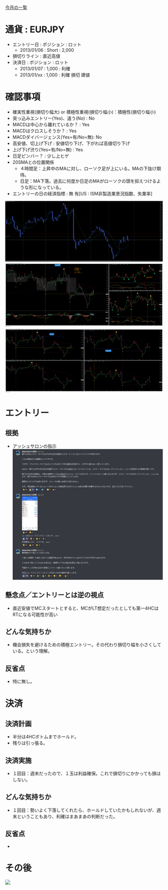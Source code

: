 [今月の一覧](../main.md)

# 通貨 : EURJPY
- エントリー日 : ポジション : ロット
  - 2013/01/06 : Short : 2,000
- 損切りライン : 直近高値
- 決済日 : ポジション : ロット
  - 2013/01/07 : 1,000 : 利確
  - 2013/01/xx : 1,000 : 利確 損切 建値

# 確認事項
- 確実性重視(損切り幅大) or 積極性重視(損切り幅小)：積極性(損切り幅小)
- 突っ込みエントリー(Yes)、違う(No) : No
- MACDは中心から離れているか？      : Yes
- MACDはクロスしそうか？            : Yes
- MACDダイバージェンス(Yes=有/No=無): No
- 高安値、切上げ下げ                : 安値切り下げ、下がれば高値切り下げ
- 上げ下げ渋り(Yes=有/No=無)        : Yes
- 日足ピンバー？                    : 少し上ヒゲ
- 20SMAとの位置関係
  - ４時間足：上昇中のMAに対し、ローソク足が上にいる。MAの下抜け期待。
  - 日足：MA下落。過去に何度か日足のMAがローソクの頭を抑えつけるような形になっている。
- エントリーの日の経済指標 : 無 有[US : ISM非製造業景況指数、失業率]

![](img/2023-01-07-08-48-35.png)
![](img/2023-01-07-08-49-19.png)
![](img/2023-01-07-08-50-31.png)
# エントリー
## 根拠
- アッシュサロンの指示
![](img/2023-01-07-08-57-32.png)

## 懸念点／エントリーとは逆の視点
- 直近安値でMCスタートとすると、MCがLT想定だったとしても第一4HCはRTになる可能性が高い

## どんな気持ちか
- 機会損失を避けるための積極エントリー。その代わり損切り幅を小さくしている。という理解。

## 反省点
- 特に無し。

# 決済
## 決済計画
- 半分は4HCボトムまでホールド。
- 残りは引っ張る。

## 決済実施
- １回目：週末だったので、１玉は利益確保。これで損切りにかかっても損はしない。

## どんな気持ちか
- １回目：勢いよく下落してくれたら、ホールドしていたかもしれないが、週末ということもあり、利確はまあまあの判断だった。

## 反省点
- 


# その後
![](./af01.png)

